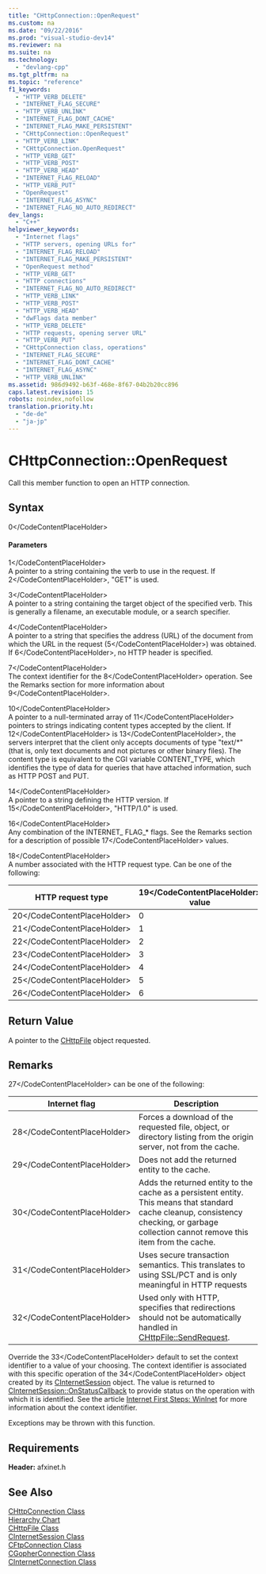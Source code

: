 ```yaml
---
title: "CHttpConnection::OpenRequest"
ms.custom: na
ms.date: "09/22/2016"
ms.prod: "visual-studio-dev14"
ms.reviewer: na
ms.suite: na
ms.technology: 
  - "devlang-cpp"
ms.tgt_pltfrm: na
ms.topic: "reference"
f1_keywords: 
  - "HTTP_VERB_DELETE"
  - "INTERNET_FLAG_SECURE"
  - "HTTP_VERB_UNLINK"
  - "INTERNET_FLAG_DONT_CACHE"
  - "INTERNET_FLAG_MAKE_PERSISTENT"
  - "CHttpConnection::OpenRequest"
  - "HTTP_VERB_LINK"
  - "CHttpConnection.OpenRequest"
  - "HTTP_VERB_GET"
  - "HTTP_VERB_POST"
  - "HTTP_VERB_HEAD"
  - "INTERNET_FLAG_RELOAD"
  - "HTTP_VERB_PUT"
  - "OpenRequest"
  - "INTERNET_FLAG_ASYNC"
  - "INTERNET_FLAG_NO_AUTO_REDIRECT"
dev_langs: 
  - "C++"
helpviewer_keywords: 
  - "Internet flags"
  - "HTTP servers, opening URLs for"
  - "INTERNET_FLAG_RELOAD"
  - "INTERNET_FLAG_MAKE_PERSISTENT"
  - "OpenRequest method"
  - "HTTP_VERB_GET"
  - "HTTP connections"
  - "INTERNET_FLAG_NO_AUTO_REDIRECT"
  - "HTTP_VERB_LINK"
  - "HTTP_VERB_POST"
  - "HTTP_VERB_HEAD"
  - "dwFlags data member"
  - "HTTP_VERB_DELETE"
  - "HTTP requests, opening server URL"
  - "HTTP_VERB_PUT"
  - "CHttpConnection class, operations"
  - "INTERNET_FLAG_SECURE"
  - "INTERNET_FLAG_DONT_CACHE"
  - "INTERNET_FLAG_ASYNC"
  - "HTTP_VERB_UNLINK"
ms.assetid: 986d9492-b63f-468e-8f67-04b2b20cc896
caps.latest.revision: 15
robots: noindex,nofollow
translation.priority.ht: 
  - "de-de"
  - "ja-jp"
---
```

# CHttpConnection::OpenRequest
Call this member function to open an HTTP connection.  
  
## Syntax  
  
<CodeContentPlaceHolder>0\</CodeContentPlaceHolder>  
#### Parameters  
 <CodeContentPlaceHolder>1\</CodeContentPlaceHolder>  
 A pointer to a string containing the verb to use in the request. If <CodeContentPlaceHolder>2\</CodeContentPlaceHolder>, "GET" is used.  
  
 <CodeContentPlaceHolder>3\</CodeContentPlaceHolder>  
 A pointer to a string containing the target object of the specified verb. This is generally a filename, an executable module, or a search specifier.  
  
 <CodeContentPlaceHolder>4\</CodeContentPlaceHolder>  
 A pointer to a string that specifies the address (URL) of the document from which the URL in the request (<CodeContentPlaceHolder>5\</CodeContentPlaceHolder>) was obtained. If <CodeContentPlaceHolder>6\</CodeContentPlaceHolder>, no HTTP header is specified.  
  
 <CodeContentPlaceHolder>7\</CodeContentPlaceHolder>  
 The context identifier for the <CodeContentPlaceHolder>8\</CodeContentPlaceHolder> operation. See the Remarks section for more information about <CodeContentPlaceHolder>9\</CodeContentPlaceHolder>.  
  
 <CodeContentPlaceHolder>10\</CodeContentPlaceHolder>  
 A pointer to a null-terminated array of <CodeContentPlaceHolder>11\</CodeContentPlaceHolder> pointers to strings indicating content types accepted by the client. If <CodeContentPlaceHolder>12\</CodeContentPlaceHolder> is <CodeContentPlaceHolder>13\</CodeContentPlaceHolder>, the servers interpret that the client only accepts documents of type "text/*" (that is, only text documents and not pictures or other binary files). The content type is equivalent to the CGI variable CONTENT_TYPE, which identifies the type of data for queries that have attached information, such as HTTP POST and PUT.  
  
 <CodeContentPlaceHolder>14\</CodeContentPlaceHolder>  
 A pointer to a string defining the HTTP version. If <CodeContentPlaceHolder>15\</CodeContentPlaceHolder>, "HTTP/1.0" is used.  
  
 <CodeContentPlaceHolder>16\</CodeContentPlaceHolder>  
 Any combination of the INTERNET_ FLAG_* flags. See the Remarks section for a description of possible <CodeContentPlaceHolder>17\</CodeContentPlaceHolder> values.  
  
 <CodeContentPlaceHolder>18\</CodeContentPlaceHolder>  
 A number associated with the HTTP request type. Can be one of the following:  
  
|HTTP request type|<CodeContentPlaceHolder>19\</CodeContentPlaceHolder> value|  
|-----------------------|-------------------|  
|<CodeContentPlaceHolder>20\</CodeContentPlaceHolder>|0|  
|<CodeContentPlaceHolder>21\</CodeContentPlaceHolder>|1|  
|<CodeContentPlaceHolder>22\</CodeContentPlaceHolder>|2|  
|<CodeContentPlaceHolder>23\</CodeContentPlaceHolder>|3|  
|<CodeContentPlaceHolder>24\</CodeContentPlaceHolder>|4|  
|<CodeContentPlaceHolder>25\</CodeContentPlaceHolder>|5|  
|<CodeContentPlaceHolder>26\</CodeContentPlaceHolder>|6|  
  
## Return Value  
 A pointer to the [CHttpFile](../vs140/chttpfile-class.md) object requested.  
  
## Remarks  
 <CodeContentPlaceHolder>27\</CodeContentPlaceHolder> can be one of the following:  
  
|Internet flag|Description|  
|-------------------|-----------------|  
|<CodeContentPlaceHolder>28\</CodeContentPlaceHolder>|Forces a download of the requested file, object, or directory listing from the origin server, not from the cache.|  
|<CodeContentPlaceHolder>29\</CodeContentPlaceHolder>|Does not add the returned entity to the cache.|  
|<CodeContentPlaceHolder>30\</CodeContentPlaceHolder>|Adds the returned entity to the cache as a persistent entity. This means that standard cache cleanup, consistency checking, or garbage collection cannot remove this item from the cache.|  
|<CodeContentPlaceHolder>31\</CodeContentPlaceHolder>|Uses secure transaction semantics. This translates to using SSL/PCT and is only meaningful in HTTP requests|  
|<CodeContentPlaceHolder>32\</CodeContentPlaceHolder>|Used only with HTTP, specifies that redirections should not be automatically handled in [CHttpFile::SendRequest](../vs140/chttpfile--sendrequest.md).|  
  
 Override the <CodeContentPlaceHolder>33\</CodeContentPlaceHolder> default to set the context identifier to a value of your choosing. The context identifier is associated with this specific operation of the <CodeContentPlaceHolder>34\</CodeContentPlaceHolder> object created by its [CInternetSession](../vs140/cinternetsession-class.md) object. The value is returned to [CInternetSession::OnStatusCallback](../vs140/cinternetsession--onstatuscallback.md) to provide status on the operation with which it is identified. See the article [Internet First Steps: WinInet](../vs140/wininet-basics.md) for more information about the context identifier.  
  
 Exceptions may be thrown with this function.  
  
## Requirements  
 **Header:** afxinet.h  
  
## See Also  
 [CHttpConnection Class](../vs140/chttpconnection-class.md)   
 [Hierarchy Chart](../vs140/hierarchy-chart.md)   
 [CHttpFile Class](../vs140/chttpfile-class.md)   
 [CInternetSession Class](../vs140/cinternetsession-class.md)   
 [CFtpConnection Class](../vs140/cftpconnection-class.md)   
 [CGopherConnection Class](../vs140/cgopherconnection-class.md)   
 [CInternetConnection Class](../vs140/cinternetconnection-class.md)